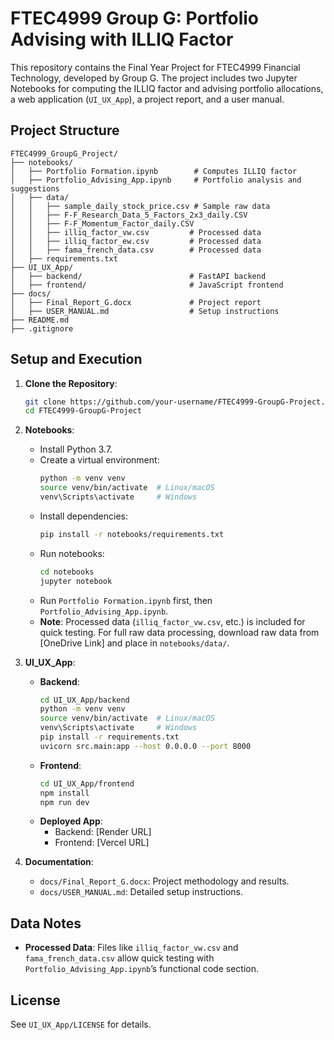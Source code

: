 # FTEC4999 Group G: Portfolio Advising with ILLIQ Factor

This repository contains the Final Year Project for FTEC4999 Financial Technology, developed by Group G. The project includes two Jupyter Notebooks for computing the ILLIQ factor and advising portfolio allocations, a web application (`UI_UX_App`), a project report, and a user manual.

## Project Structure

```
FTEC4999_GroupG_Project/
├── notebooks/
│   ├── Portfolio Formation.ipynb        # Computes ILLIQ factor
│   ├── Portfolio_Advising_App.ipynb     # Portfolio analysis and suggestions
│   ├── data/
│   │   ├── sample_daily_stock_price.csv # Sample raw data
│   │   ├── F-F_Research_Data_5_Factors_2x3_daily.CSV
│   │   ├── F-F_Momentum_Factor_daily.CSV
│   │   ├── illiq_factor_vw.csv         # Processed data
│   │   ├── illiq_factor_ew.csv         # Processed data
│   │   ├── fama_french_data.csv        # Processed data
│   ├── requirements.txt
├── UI_UX_App/
│   ├── backend/                        # FastAPI backend
│   ├── frontend/                       # JavaScript frontend
├── docs/
│   ├── Final_Report_G.docx             # Project report
│   ├── USER_MANUAL.md                  # Setup instructions
├── README.md
├── .gitignore
```

## Setup and Execution

1. **Clone the Repository**:
   ```bash
   git clone https://github.com/your-username/FTEC4999-GroupG-Project.git
   cd FTEC4999-GroupG-Project
   ```

2. **Notebooks**:
   - Install Python 3.7.
   - Create a virtual environment:
     ```bash
     python -m venv venv
     source venv/bin/activate  # Linux/macOS
     venv\Scripts\activate     # Windows
     ```
   - Install dependencies:
     ```bash
     pip install -r notebooks/requirements.txt
     ```
   - Run notebooks:
     ```bash
     cd notebooks
     jupyter notebook
     ```
   - Run `Portfolio Formation.ipynb` first, then `Portfolio_Advising_App.ipynb`.
   - **Note**: Processed data (`illiq_factor_vw.csv`, etc.) is included for quick testing. For full raw data processing, download raw data from [OneDrive Link] and place in `notebooks/data/`.

3. **UI_UX_App**:
   - **Backend**:
     ```bash
     cd UI_UX_App/backend
     python -m venv venv
     source venv/bin/activate  # Linux/macOS
     venv\Scripts\activate     # Windows
     pip install -r requirements.txt
     uvicorn src.main:app --host 0.0.0.0 --port 8000
     ```
   - **Frontend**:
     ```bash
     cd UI_UX_App/frontend
     npm install
     npm run dev
     ```
   - **Deployed App**:
     - Backend: [Render URL]
     - Frontend: [Vercel URL]

4. **Documentation**:
   - `docs/Final_Report_G.docx`: Project methodology and results.
   - `docs/USER_MANUAL.md`: Detailed setup instructions.

## Data Notes
- **Processed Data**: Files like `illiq_factor_vw.csv` and `fama_french_data.csv` allow quick testing with `Portfolio_Advising_App.ipynb`’s functional code section.

## License
See `UI_UX_App/LICENSE` for details.
